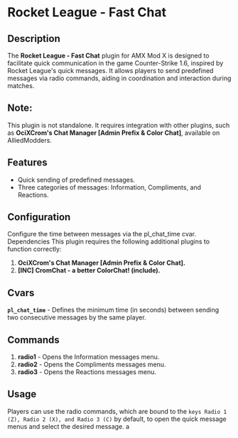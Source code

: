 # Rocket League - Fast Chat

## **Description**
The **Rocket League - Fast Chat** plugin for AMX Mod X is designed to facilitate quick communication in the game Counter-Strike 1.6, inspired by Rocket League's quick messages. It allows players to send predefined messages via radio commands, aiding in coordination and interaction during matches.

## **Note:** 
This plugin is not standalone. It requires integration with other plugins, such as **OciXCrom's Chat Manager [Admin Prefix & Color Chat]**, available on AlliedModders.

## **Features**
- Quick sending of predefined messages.
- Three categories of messages: Information, Compliments, and Reactions.

## **Configuration**

Configure the time between messages via the pl_chat_time cvar.
Dependencies
This plugin requires the following additional plugins to function correctly:
1. **OciXCrom's Chat Manager [Admin Prefix & Color Chat].**
2. **[INC] CromChat - a better ColorChat! (include).**

## **Cvars**
**`pl_chat_time`** - Defines the minimum time (in seconds) between sending two consecutive messages by the same player.

## **Commands**
1. **radio1** - Opens the Information messages menu.
2. **radio2** - Opens the Compliments messages menu.
3. **radio3** - Opens the Reactions messages menu.

## **Usage**
Players can use the radio commands, which are bound to the `keys Radio 1 (Z), Radio 2 (X), and Radio 3 (C)` by default, to open the quick message menus and select the desired message. 
a